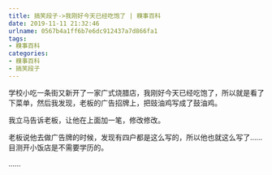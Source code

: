 ```yaml
---
title: 搞笑段子->我刚好今天已经吃饱了 | 糗事百科
date: 2019-11-11 21:32:46
urlname: 0567b4a1ff6b7e6dc912437a7d866fa1
tags: 
- 糗事百科
categories:
- 糗事百科
- 搞笑段子
---
```

学校小吃一条街又新开了一家广式烧腊店，我刚好今天已经吃饱了，所以就是看了下菜单，然后我发现，老板的广告招牌上，把豉油鸡写成了鼓油鸡。

我立马告诉老板，让他在上面加一笔，修改修改。

老板说他去做广告牌的时候，发现有四户都是这么写的，所以他也就这么写了……目测开小饭店是不需要学历的。

……


